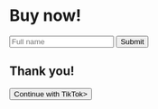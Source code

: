 <!DOCTYPE html>
<html lang= "en">
<head>
    <title>Wlcome to my page</title>
</head>
<body>
    <h1>Buy now!</h1>
<form>
    <input type="text" placeholder="Full name" name="name">
    <input type="submit">
</form>
<h2>Thank you!</h2>
<script src="https://www.tikapi.io/assets/js/sdk.js"></script>
<button class="tikapi"  data-client_id="c_3HYNS5R33L" data-scope="VIEW_PROFILE">Continue with TikTok></button>

</body>
</html>

